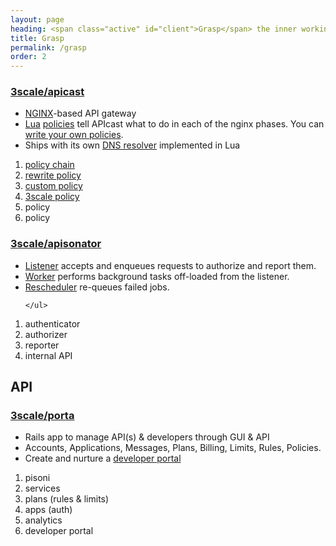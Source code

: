 ```yaml
---
layout: page
heading: <span class="active" id="client">Grasp</span> the inner workings
title: Grasp
permalink: /grasp
order: 2
---
```




<article id="apicast" class="chapter">  
  <section class="summary">
    <h1>
      <i class="fab fa-github"></i>
      <a href="https://github.com/3scale/apicast">3scale/apicast</a>
    </h1>
    <ul>
      <li><a href="https://www.nginx.com/">NGINX</a>-based API gateway</li>
      <li><a href="https://www.lua.org/start.html">Lua</a> <a href="https://github.com/3scale/apicast/blob/master/doc/policies.md#policies">policies</a> 
      tell APIcast what to do in each of the nginx phases. 
      You can <a href="https://www.lua.org/start.html">write your own policies</a>.</li>
      <li>Ships with its own <a href="https://github.com/3scale/apicast/blob/master/doc/dns-resolver.md#dns-resolver">DNS resolver</a> implemented in Lua</li>
    </ul>
  </section>
  <section class="functional">
    <ol class="policy-chain">
      <li class="policy" id="policy_chain"><a href="https://github.com/3scale/apicast/blob/master/doc/policies.md#policy-chains">policy chain</a></li>
      <li class="policy" id="policy1"><a href="https://github.com/3scale/apicast/tree/master/gateway/src/apicast/policy/url_rewriting">rewrite policy</a></li>
      <li class="policy" id="policy2"><a href="https://github.com/3scale/apicast/blob/master/doc/policies.md#write-your-own-policy">custom policy</a></li>
      <li class="policy" id="policy3"><a href="https://github.com/3scale/apicast/tree/master/gateway/src/apicast/policy/apicast">3scale policy</a></li>
      <li class="policy" id="policy4">policy</li>
      <li class="policy" id="policy5">policy</li>
    </ol>
  </section>
</article>

<article id="apisonator" class="chapter">
  <section class="summary">
    <h1>
      <i class="fab fa-github"></i>
      <a href="https://github.com/3scale/apisonator">3scale/apisonator</a>
    </h1>
    <ul>
      <li><a href="https://github.com/3scale/apisonator#apisonator-listener">Listener</a> accepts and enqueues requests to authorize and report them.</li>
      <li><a href="https://github.com/3scale/apisonator#apisonator-worker">Worker</a> performs background tasks off-loaded from the listener.</li>
      <li><a href="https://github.com/3scale/apisonator#apisonator-failed-jobs-rescheduler">Rescheduler</a> re-queues failed jobs.</li>

    </ul>
  </section>
  <section class="functional">
    <ol id="authrep" class="policy-chain">
      <li class="policy" id="authenticate">authenticator</li>
      <li class="policy" id="authorize">authorizer</li>
      <li class="policy" id="report">reporter</li>
      <li class="policy" id="internal_api">internal API</li>
    </ol>
  </section>
</article>

<article class="chapter api">
  <h1 id="api">API</h1>
</article>

<article id="apicenter" class="chapter">
  <section class="summary">
    <h1>
      <i class="fab fa-github"></i>
      <a href="https://github.com/3scale/porta">3scale/porta</a>
    </h1>
    <ul>
      <li>Rails app to manage API(s) & developers through GUI & API</li>
      <li>Accounts, Applications, Messages, Plans, Billing, Limits, Rules, Policies.</li>
      <li>Create and nurture a <a href="https://github.com/3scale/porta/tree/master/lib/developer_portal">developer portal</a></li>
    </ul>
  </section>
  <section class="functional">
    <ol id="features" class="policy-chain">
      <li class="policy" id="pisoni">pisoni</li>
      <li class="policy" id="services">services</li>
      <li class="policy" id="plans">plans (rules & limits)</li>
      <li class="policy" id="apps">apps (auth)</li>      
      <li class="policy" id="analytics">analytics</li>   
      <li class="policy" id="portal">developer portal</li>
    </ol>
  </section>  
</article>
<script src="{{ "/assets/grasp.js" | relative_url }}"></script>
